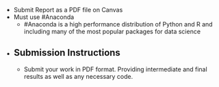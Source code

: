 - Submit Report as a PDF file on Canvas
- Must use #Anaconda
	- #Anaconda is a high performance distribution of Python and R and including many of the most popular packages for data science
- ## Submission Instructions
	- Submit your work in PDF format. Providing intermediate and final results as well as any necessary code.